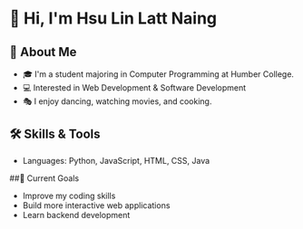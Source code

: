 # 👋 Hi, I'm Hsu Lin Latt Naing

## 🚀 About Me
- 🎓 I'm a student majoring in Computer Programming at Humber College.
- 💻 Interested in Web Development & Software Development
- 🎭 I enjoy dancing, watching movies, and cooking.

## 🛠 Skills & Tools
- Languages: Python, JavaScript, HTML, CSS, Java

##📌 Current Goals
- Improve my coding skills
- Build more interactive web applications
- Learn backend development
